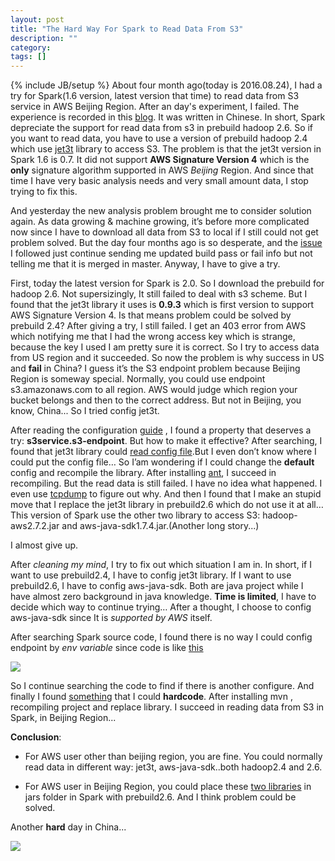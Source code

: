 ```yaml
---
layout: post
title: "The Hard Way For Spark to Read Data From S3"
description: ""
category: 
tags: []
---
```

{% include JB/setup %}
About four month ago(today is 2016.08.24), I had a try for Spark(1.6 version, latest version that time) to read data from S3 service in AWS Beijing Region. After an day's experiment, I failed. The experience is recorded in this [blog](http://blog.qiuqiu.info/12/04/2016/spark-datesource-s3-beijing-region). It was written in Chinese. In short, Spark depreciate the support for read data from s3 in prebuild hadoop 2.6. So if you want to read data, you have to use a version of prebuild hadoop 2.4 which use [jet3t](http://www.jets3t.org) library to access S3. The problem is that the jet3t version in Spark 1.6 is 0.7. It did not support **AWS Signature Version 4** which is the **only** signature algorithm supported in AWS *Beijing* Region. And since that time I have very basic analysis needs and very small amount data, I stop trying to fix this.

And yesterday the new analysis problem brought me to consider solution again. As data growing & machine growing, it’s before more complicated now since I have to download all data from S3 to local if I still could not get problem solved.  But the day four months ago is so desperate, and the [issue](https://github.com/apache/spark/pull/12004#issuecomment-241820455) I followed just continue sending me updated build pass or fail info but not telling me that it is merged in master. Anyway, I have to give a try.

First, today the latest version for Spark is 2.0. So I download the prebuild for hadoop 2.6. Not supersizingly, It still failed to deal with s3 scheme. But I found that the jet3t library it uses is **0.9.3** which is first version to support AWS Signature Version 4. Is that means problem could be solved by prebuild 2.4? After giving a try, I still failed. I get an 403 error from AWS which notifying me that I had the wrong access key which is strange, because the key I used I am pretty sure it is correct. So I try to access data from US region and it succeeded. So now the problem is why success in US and **fail** in China? I guess it’s the S3 endpoint problem because Beijing Region is someway special. Normally, you could use endpoint s3.amazonaws.com to all region. AWS would judge which region your bucket belongs and then to the correct address. But not in Beijing, you know, China... So I tried config jet3t.

After reading the configuration [guide](https://jets3t.s3.amazonaws.com/toolkit/configuration.html) , I found a property that deserves a try: **s3service.s3-endpoint**. But how to make it effective? After searching, I found that jet3t library could [read config file](https://groups.google.com/forum/#!searchin/jets3t-users/config/jets3t-users/ZFaYT990ZCY/PXc5LsVDSdgJ).But I even don’t know where I could put the config file…  So I’am wondering if I could change the **default** config and recompile the library. After installing [ant](http://ant.apache.org), I succeed in recompiling. But the read data is still failed. I have no idea what happened. I even use [tcpdump](http://www.tcpdump.org) to figure out why.  And then I found that I make an stupid move that I replace the jet3t library in prebuild2.6 which do not use it at all…This version of Spark use the other two library to access S3: hadoop-aws2.7.2.jar and aws-java-sdk1.7.4.jar.(Another long story...)

I almost give up.

After *cleaning my mind*, I try to fix out which situation I am in. In short, if I want to use prebuild2.4, I have to config jet3t library. If I want to use prebuild2.6, I have to config aws-java-sdk. Both are java project while I have almost zero background in java knowledge. **Time is limited**, I have to decide which way to continue trying… After a thought, I choose to config aws-java-sdk since It is *supported by AWS* itself.

After searching Spark source code, I found there is no way I could config endpoint by *env variable* since code is like [this](https://github.com/apache/spark/blob/ab648c0004cfb20d53554ab333dd2d198cb94ffa/core/src/main/scala/org/apache/spark/deploy/SparkHadoopUtil.scala#L87)

![](https://ooo.0o0.ooo/2016/08/23/57bcf8c6d547f.jpeg)


So I continue searching the code to find if there is another configure. And finally I found [something](https://github.com/Kinghack/aws-sdk-java/commit/13583f8af5c8ffd9366281cba2aa7b532d9acba6) that I could **hardcode**. After installing mvn , recompiling project and replace library. I succeed in reading data from S3 in Spark, in Beijing Region...

**Conclusion**:

* For AWS user other than beijing region, you are fine. You could normally read data in different way: jet3t, aws-java-sdk..both hadoop2.4 and 2.6.

* For AWS user in Beijing Region, you could place these [two libraries](https://drive.google.com/file/d/0B-qXPNl4P91rY0tFdHkwdjA3bUU/view?usp=sharing) in jars folder in Spark with prebuild2.6. And I think problem could be solved.

Another **hard** day in China...

![](https://ooo.0o0.ooo/2016/08/23/57bcf8c6da1a3.jpeg)

